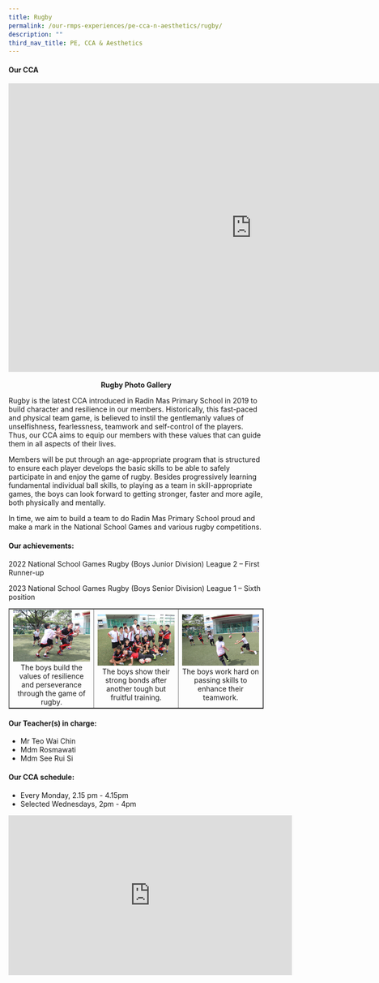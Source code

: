 ```yaml
---
title: Rugby
permalink: /our-rmps-experiences/pe-cca-n-aesthetics/rugby/
description: ""
third_nav_title: PE, CCA & Aesthetics
---
```

<h4><strong>Our CCA</strong></h4>
<iframe src="https://docs.google.com/presentation/d/e/2PACX-1vQGk75nmc8pBLifa3PeU9DVdsPsmMm3PvzzrhM2qPM_bk6lNIt04xSyCQorGiXEHSB-uFvJMBPS-nf1/embed?start=false&amp;loop=false&amp;delayms=10000" frameborder="0" width="960" height="569" allowfullscreen="true"></iframe>
<p style="text-align: center;"><strong>Rugby Photo Gallery</strong></p>
<p>Rugby is the latest CCA introduced in Radin Mas Primary School in 2019 to build character and resilience in our members. Historically, this fast-paced and physical team game, is believed to instil the gentlemanly values of unselfishness, fearlessness, teamwork and self-control of the players. Thus, our CCA aims to equip our members with these values that can guide them in all aspects of their lives.</p>
<p>Members will be put through an age-appropriate program that is structured to ensure each player develops the basic skills to be able to safely participate in and enjoy the game of rugby. Besides progressively learning fundamental individual ball skills, to playing as a team in skill-appropriate games, the boys can look forward to getting stronger, faster and more agile, both physically and mentally.</p>
<p>In time, we aim to build a team to do Radin Mas Primary School proud and make a mark in the National School Games and various rugby competitions.</p>

<h4><strong>Our achievements:</strong></h4>

<p>2022 National School Games Rugby (Boys Junior Division) League 2 – First Runner-up<br>

2023 National School Games Rugby (Boys Senior Division) League 1 – Sixth position</p>
<table style="border-collapse: collapse; width: 100%;" border="1">
<tbody>
<tr>
<td style="width: 33.3333%; text-align: center;"><img src="/images/rug1.jpg">The boys build the values of resilience and perseverance through the game of rugby.</td>
<td style="width: 33.3333%; text-align: center;"><img src="/images/rug2.jpg">The boys show their strong bonds after another tough but fruitful training.</td>
<td style="width: 33.3333%; text-align: center;"><img src="/images/rug3.jpg">The boys work hard on passing skills to enhance their teamwork.</td>
</tr>
</tbody>
</table>
<h4><strong>Our Teacher(s) in charge:</strong></h4>
<ul>
<li>Mr Teo Wai Chin</li>
<li>Mdm Rosmawati</li>
<li>Mdm See Rui Si</li>
</ul>
<h4><strong>Our CCA schedule:</strong></h4>
<ul>
<li>Every Monday, 2.15 pm - 4.15pm&nbsp;</li>
<li>Selected Wednesdays, 2pm - 4pm</li>
</ul>

<iframe allowfullscreen="" allow="accelerometer; autoplay; clipboard-write; encrypted-media; gyroscope; picture-in-picture; web-share" frameborder="0" title="YouTube video player" src="https://www.youtube.com/embed/JJSeLWQqSI0" height="315" width="560"></iframe>